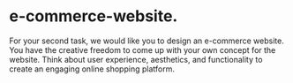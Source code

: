 # e-commerce-website.
 For your second task, we would like you to design an e-commerce website. You have the creative freedom to come up with your own concept for the website. Think about user experience, aesthetics, and functionality to create an engaging online shopping platform.
